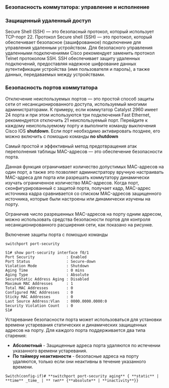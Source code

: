 ### Безопасность коммутатора: управление и исполнение

### Защищенный удаленный доступ
Secure Shell (SSH) — это безопасный протокол, который использует TCP-порт 22. Протокол Secure shell (SSH) — это протокол, который обеспечивает безопасное (зашифрованное) подключение для управления удаленным устройством. Для безопасного управления удаленными подключениями Cisco рекомендует заменить протокол Telnet протоколом SSH. SSH обеспечивает защиту удаленных подключений, предоставляя надежное шифрование данных аутентификации устройства (имя пользователя и пароль), а также данных, передаваемых между устройствами.
### Безопасность портов коммутатора

Отключение неиспользуемых портов — это простой способ защиты сети от несанкционированного доступа, используемый многими администраторами. К примеру, если коммутатор Catalyst 2960 имеет 24 порта и при этом используются три подключения Fast Ethernet, рекомендуется отключить 21 неиспользуемый порт. Перейдите к каждому неиспользуемому порту и выполните команду выключения Cisco IOS **shutdown**. Если порт необходимо активировать позднее, его можно включить с помощью команды **no shutdown**

Самый простой и эффективный метод предотвращения атак переполнения таблицы MAC-адресов — это обеспечение безопасности порта.

Данная функция ограничивает количество допустимых МАС-адресов на один порт, а также это позволяет администратору вручную настраивать MAC-адреса для порта или разрешать коммутатору динамически изучать ограниченное количество MAC-адресов. Когда порт, сконфигурированный с защитой порта, получает кадр, MAC-адрес источника кадра сравнивается со списком MAC-адресов защищенного источника, которые были настроены или динамически изучены на порту.

Ограничив число разрешенных MAC-адресов на порту одним адресом, можно использовать средства безопасности портов для контроля несанкционированного расширения сети, как показано на рисунке.

Включение защиты порта с помощью команды 

~~~
switchport port-security

S1# show port-security interface f0/1
Port Security              : Enabled
Port Status                : Secure-down
Violation Mode             : Shutdown
Aging Time                 : 0 mins
Aging Type                 : Absolute
SecureStatic Address Aging : Disabled
Maximum MAC Addresses      : 1
Total MAC Addresses        : 0
Configured MAC Addresses   : 0
Sticky MAC Addresses       : 0
Last Source Address:Vlan   : 0000.0000.0000:0
Security Violation Count   : 0
S1#
~~~

Устаревание безопасности порта может использоваться для установки времени устаревания статических и динамических защищенных адресов на порту. Для каждого порта поддерживается два типа старения:

- **Абсолютный** - Защищенные адреса порта удаляются по истечении указанного времени устаревания.
- **По таймеру неактивности** - безопасные адреса на порту удаляются, только если они неактивны в течение указанного времени.

~~~
Switch(config-if)# **switchport port-security aging** { **static** | **time** _time_ | ** тип** {**absolute** | **inactivity**}}
~~~
